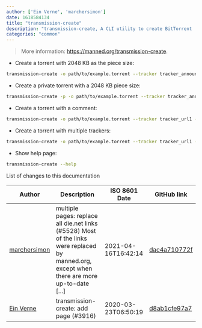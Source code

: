 ```yaml
---
author: ['Ein Verne', 'marchersimon']
date: 1618584134
title: "transmission-create"
description: "transmission-create, A CLI utility to create BitTorrent .torrent files."
categories: "common"
---
```

> More information: <https://manned.org/transmission-create>.

- Create a torrent with 2048 KB as the piece size:

```bash
transmission-create -o path/to/example.torrent --tracker tracker_announce_url --piecesize 2048 path/to/file_or_directory
```

- Create a private torrent with a 2048 KB piece size:

```bash
transmission-create -p -o path/to/example.torrent --tracker tracker_announce_url --piecesize 2048 path/to/file_or_directory
```

- Create a torrent with a comment:

```bash
transmission-create -o path/to/example.torrent --tracker tracker_url1 -c comment path/to/file_or_directory
```

- Create a torrent with multiple trackers:

```bash
transmission-create -o path/to/example.torrent --tracker tracker_url1 --tracker tracker_url2 path/to/file_or_directory
```

- Show help page:

```bash
transmission-create --help
```
List of changes to this documentation


Author | Description | ISO 8601 Date | GitHub link
------|-----|-----|-----
[marchersimon](mailto:50295997+marchersimon@users.noreply.github.com) | multiple pages: replace all die.net links (#5528) Most of the links were replaced by manned.org, except when there are more up-to-date [...] | 2021-04-16T16:42:14 | [dac4a710772f](https://github.com/tldr-pages/tldr/commit/dac4a710772f9adef5b9883172fb30ed2416c0eb)
[Ein Verne](mailto:einverne@gmail.com) | transmission-create: add page (#3916) | 2020-03-23T06:50:19 | [d8ab1cfe97a7](https://github.com/tldr-pages/tldr/commit/d8ab1cfe97a75b38e9d4be1bc5f0e43e96e0d85a)

